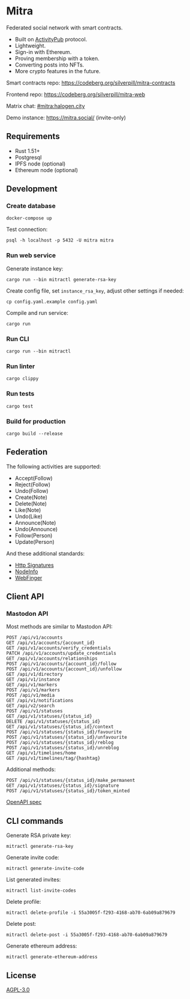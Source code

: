 # Mitra

Federated social network with smart contracts.

- Built on [ActivityPub](https://activitypub.rocks/) protocol.
- Lightweight.
- Sign-in with Ethereum.
- Proving membership with a token.
- Converting posts into NFTs.
- More crypto features in the future.

Smart contracts repo: https://codeberg.org/silverpill/mitra-contracts

Frontend repo: https://codeberg.org/silverpill/mitra-web

Matrix chat: [#mitra:halogen.city](https://matrix.to/#/#mitra:halogen.city)

Demo instance: https://mitra.social/ (invite-only)

## Requirements

- Rust 1.51+
- Postgresql
- IPFS node (optional)
- Ethereum node (optional)

## Development

### Create database

```
docker-compose up
```

Test connection:

```
psql -h localhost -p 5432 -U mitra mitra
```

### Run web service

Generate instance key:

```
cargo run --bin mitractl generate-rsa-key
```

Create config file, set `instance_rsa_key`, adjust other settings if needed:

```
cp config.yaml.example config.yaml
```

Compile and run service:

```
cargo run
```

### Run CLI

```
cargo run --bin mitractl
```

### Run linter

```
cargo clippy
```

### Run tests

```
cargo test
```

### Build for production

```
cargo build --release
```

## Federation

The following activities are supported:

- Accept(Follow)
- Reject(Follow)
- Undo(Follow)
- Create(Note)
- Delete(Note)
- Like(Note)
- Undo(Like)
- Announce(Note)
- Undo(Announce)
- Follow(Person)
- Update(Person)

And these additional standards:

- [Http Signatures](https://datatracker.ietf.org/doc/html/draft-cavage-http-signatures)
- [NodeInfo](https://nodeinfo.diaspora.software/)
- [WebFinger](https://webfinger.net/)

## Client API

### Mastodon API

Most methods are similar to Mastodon API:

```
POST /api/v1/accounts
GET /api/v1/accounts/{account_id}
GET /api/v1/accounts/verify_credentials
PATCH /api/v1/accounts/update_credentials
GET /api/v1/accounts/relationships
POST /api/v1/accounts/{account_id}/follow
POST /api/v1/accounts/{account_id}/unfollow
GET /api/v1/directory
GET /api/v1/instance
GET /api/v1/markers
POST /api/v1/markers
POST /api/v1/media
GET /api/v1/notifications
GET /api/v2/search
POST /api/v1/statuses
GET /api/v1/statuses/{status_id}
DELETE /api/v1/statuses/{status_id}
GET /api/v1/statuses/{status_id}/context
POST /api/v1/statuses/{status_id}/favourite
POST /api/v1/statuses/{status_id}/unfavourite
POST /api/v1/statuses/{status_id}/reblog
POST /api/v1/statuses/{status_id}/unreblog
GET /api/v1/timelines/home
GET /api/v1/timelines/tag/{hashtag}
```

Additional methods:

```
POST /api/v1/statuses/{status_id}/make_permanent
GET /api/v1/statuses/{status_id}/signature
POST /api/v1/statuses/{status_id}/token_minted
```

[OpenAPI spec](./docs/openapi.yaml)

## CLI commands

Generate RSA private key:

```
mitractl generate-rsa-key
```

Generate invite code:

```
mitractl generate-invite-code
```

List generated invites:

```
mitractl list-invite-codes
```

Delete profile:

```
mitractl delete-profile -i 55a3005f-f293-4168-ab70-6ab09a879679
```

Delete post:

```
mitractl delete-post -i 55a3005f-f293-4168-ab70-6ab09a879679
```

Generate ethereum address:

```
mitractl generate-ethereum-address
```

## License

[AGPL-3.0](./LICENSE)
